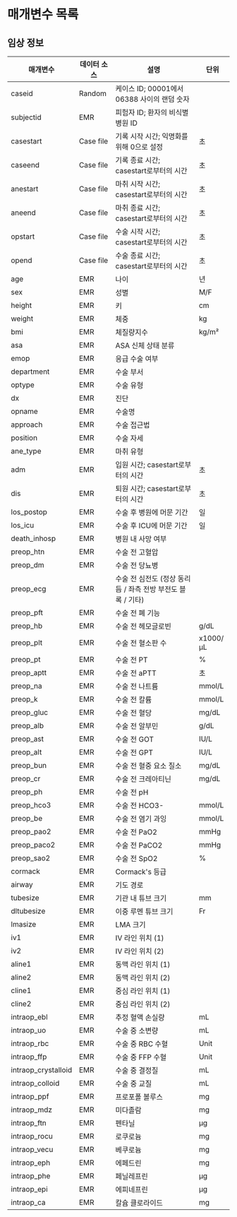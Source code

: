 # 매개변수 목록
## 임상 정보

| 매개변수            | 데이터 소스 | 설명                                                       | 단위      |
|---------------------|-------------|------------------------------------------------------------|-----------|
| caseid              | Random      | 케이스 ID; 00001에서 06388 사이의 랜덤 숫자                   |           |
| subjectid           | EMR         | 피험자 ID; 환자의 비식별 병원 ID                              |           |
| casestart           | Case file   | 기록 시작 시간; 익명화를 위해 0으로 설정                      | 초        |
| caseend             | Case file   | 기록 종료 시간; casestart로부터의 시간                         | 초        |
| anestart            | Case file   | 마취 시작 시간; casestart로부터의 시간                         | 초        |
| aneend              | Case file   | 마취 종료 시간; casestart로부터의 시간                         | 초        |
| opstart             | Case file   | 수술 시작 시간; casestart로부터의 시간                         | 초        |
| opend               | Case file   | 수술 종료 시간; casestart로부터의 시간                         | 초        |
| age                 | EMR         | 나이                                                       | 년        |
| sex                 | EMR         | 성별                                                       | M/F       |
| height              | EMR         | 키                                                         | cm        |
| weight              | EMR         | 체중                                                       | kg        |
| bmi                 | EMR         | 체질량지수                                                 | kg/m²     |
| asa                 | EMR         | ASA 신체 상태 분류                                          |           |
| emop                | EMR         | 응급 수술 여부                                              |           |
| department          | EMR         | 수술 부서                                                  |           |
| optype              | EMR         | 수술 유형                                                  |           |
| dx                  | EMR         | 진단                                                       |           |
| opname              | EMR         | 수술명                                                     |           |
| approach            | EMR         | 수술 접근법                                                |           |
| position            | EMR         | 수술 자세                                                  |           |
| ane_type            | EMR         | 마취 유형                                                  |           |
| adm                 | EMR         | 입원 시간; casestart로부터의 시간                              | 초        |
| dis                 | EMR         | 퇴원 시간; casestart로부터의 시간                              | 초        |
| los_postop          | EMR         | 수술 후 병원에 머문 기간                                      | 일        |
| los_icu             | EMR         | 수술 후 ICU에 머문 기간                                      | 일        |
| death_inhosp        | EMR         | 병원 내 사망 여부                                            |           |
| preop_htn           | EMR         | 수술 전 고혈압                                              |           |
| preop_dm            | EMR         | 수술 전 당뇨병                                              |           |
| preop_ecg           | EMR         | 수술 전 심전도 (정상 동리듬 / 좌측 전방 부전도 블록 / 기타)   |           |
| preop_pft           | EMR         | 수술 전 폐 기능                                              |           |
| preop_hb            | EMR         | 수술 전 헤모글로빈                                           | g/dL      |
| preop_plt           | EMR         | 수술 전 혈소판 수                                            | x1000/μL  |
| preop_pt            | EMR         | 수술 전 PT                                                   | %         |
| preop_aptt          | EMR         | 수술 전 aPTT                                                 | 초        |
| preop_na            | EMR         | 수술 전 나트륨                                               | mmol/L    |
| preop_k             | EMR         | 수술 전 칼륨                                                 | mmol/L    |
| preop_gluc          | EMR         | 수술 전 혈당                                                 | mg/dL     |
| preop_alb           | EMR         | 수술 전 알부민                                               | g/dL      |
| preop_ast           | EMR         | 수술 전 GOT                                                 | IU/L      |
| preop_alt           | EMR         | 수술 전 GPT                                                 | IU/L      |
| preop_bun           | EMR         | 수술 전 혈중 요소 질소                                        | mg/dL     |
| preop_cr            | EMR         | 수술 전 크레아티닌                                            | mg/dL     |
| preop_ph            | EMR         | 수술 전 pH                                                   |           |
| preop_hco3          | EMR         | 수술 전 HCO3-                                               | mmol/L    |
| preop_be            | EMR         | 수술 전 염기 과잉                                             | mmol/L    |
| preop_pao2          | EMR         | 수술 전 PaO2                                                | mmHg      |
| preop_paco2         | EMR         | 수술 전 PaCO2                                               | mmHg      |
| preop_sao2          | EMR         | 수술 전 SpO2                                                | %         |
| cormack             | EMR         | Cormack's 등급                                              |           |
| airway              | EMR         | 기도 경로                                                   |           |
| tubesize            | EMR         | 기관 내 튜브 크기                                            | mm        |
| dltubesize          | EMR         | 이중 루멘 튜브 크기                                           | Fr        |
| lmasize             | EMR         | LMA 크기                                                    |           |
| iv1                 | EMR         | IV 라인 위치 (1)                                              |           |
| iv2                 | EMR         | IV 라인 위치 (2)                                              |           |
| aline1              | EMR         | 동맥 라인 위치 (1)                                            |           |
| aline2              | EMR         | 동맥 라인 위치 (2)                                            |           |
| cline1              | EMR         | 중심 라인 위치 (1)                                            |           |
| cline2              | EMR         | 중심 라인 위치 (2)                                            |           |
| intraop_ebl         | EMR         | 추정 혈액 손실량                                              | mL        |
| intraop_uo          | EMR         | 수술 중 소변량                                                | mL        |
| intraop_rbc         | EMR         | 수술 중 RBC 수혈                                              | Unit      |
| intraop_ffp         | EMR         | 수술 중 FFP 수혈                                              | Unit      |
| intraop_crystalloid | EMR         | 수술 중 결정질                                                | mL        |
| intraop_colloid     | EMR         | 수술 중 교질                                                  | mL        |
| intraop_ppf         | EMR         | 프로포폴 볼루스                                              | mg        |
| intraop_mdz         | EMR         | 미다졸람                                                      | mg        |
| intraop_ftn         | EMR         | 펜타닐                                                        | μg        |
| intraop_rocu        | EMR         | 로쿠로늄                                                      | mg        |
| intraop_vecu        | EMR         | 베쿠로늄                                                      | mg        |
| intraop_eph         | EMR         | 에페드린                                                      | mg        |
| intraop_phe         | EMR         | 페닐레프린                                                    | μg        |
| intraop_epi         | EMR         | 에피네프린                                                    | μg        |
| intraop_ca          | EMR         | 칼슘 클로라이드                                               | mg        |